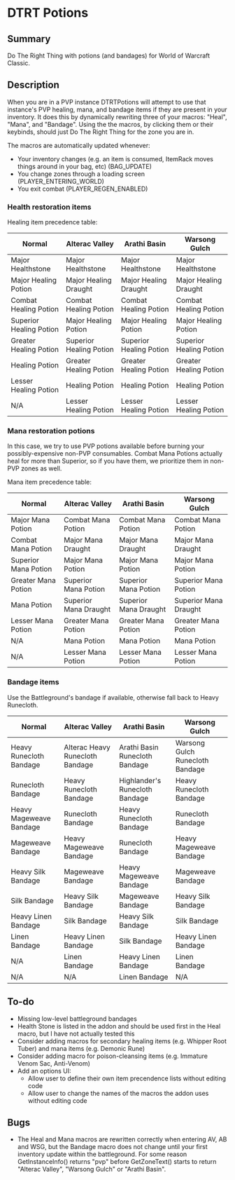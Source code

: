 # DTRT Potions

## Summary

Do The Right Thing with potions (and bandages) for World of Warcraft Classic.

## Description

When you are in a PVP instance DTRTPotions will attempt to use that
instance's PVP healing, mana, and bandage items if they are present in
your inventory.  It does this by dynamically rewriting three of your
macros: "Heal", "Mana", and "Bandage".  Using the the macros, by
clicking them or their keybinds, should just Do The Right Thing for
the zone you are in.

The macros are automatically updated whenever:

* Your inventory changes (e.g. an item is consumed, ItemRack moves
  things around in your bag, etc) (BAG_UPDATE)
* You change zones through a loading screen (PLAYER_ENTERING_WORLD)
* You exit combat (PLAYER_REGEN_ENABLED)

### Health restoration items

Healing item precedence table:

Normal | Alterac Valley | Arathi Basin | Warsong Gulch
------ | -------------- | ------------ | -------------
Major Healthstone | Major Healthstone | Major Healthstone | Major Healthstone
Major Healing Potion | Major Healing Draught | Major Healing Draught | Major Healing Draught
Combat Healing Potion | Combat Healing Potion | Combat Healing Potion | Combat Healing Potion
Superior Healing Potion | Major Healing Potion | Major Healing Potion | Major Healing Potion
Greater Healing Potion | Superior Healing Potion | Superior Healing Potion | Superior Healing Potion
Healing Potion | Greater Healing Potion | Greater Healing Potion | Greater Healing Potion
Lesser Healing Potion | Healing Potion | Healing Potion | Healing Potion
N/A | Lesser Healing Potion | Lesser Healing Potion | Lesser Healing Potion

### Mana restoration potions

In this case, we try to use PVP potions available before burning your
possibly-expensive non-PVP consumables.  Combat Mana Potions actually
heal for more than Superior, so if you have them, we prioritize them
in non-PVP zones as well.

Mana item precedence table:

Normal | Alterac Valley | Arathi Basin | Warsong Gulch
------ | -------------- | ------------ | -------------
Major Mana Potion | Combat Mana Potion | Combat Mana Potion | Combat Mana Potion
Combat Mana Potion | Major Mana Draught | Major Mana Draught | Major Mana Draught
Superior Mana Potion | Major Mana Potion | Major Mana Potion | Major Mana Potion
Greater Mana Potion | Superior Mana Potion | Superior Mana Potion | Superior Mana Potion
Mana Potion | Superior Mana Draught | Superior Mana Draught | Superior Mana Draught
Lesser Mana Potion | Greater Mana Potion | Greater Mana Potion | Greater Mana Potion
N/A | Mana Potion | Mana Potion | Mana Potion
N/A | Lesser Mana Potion | Lesser Mana Potion | Lesser Mana Potion

### Bandage items

Use the Battleground's bandage if available, otherwise fall back to
Heavy Runecloth.

Normal | Alterac Valley | Arathi Basin | Warsong Gulch
------ | -------------- | ------------ | -------------
Heavy Runecloth Bandage | Alterac Heavy Runecloth Bandage | Arathi Basin Runecloth Bandage | Warsong Gulch Runecloth Bandage
Runecloth Bandage | Heavy Runecloth Bandage | Highlander's Runecloth Bandage | Heavy Runecloth Bandage
Heavy Mageweave Bandage | Runecloth Bandage | Heavy Runecloth Bandage | Runecloth Bandage
Mageweave Bandage | Heavy Mageweave Bandage | Runecloth Bandage | Heavy Mageweave Bandage
Heavy Silk Bandage | Mageweave Bandage | Heavy Mageweave Bandage | Mageweave Bandage
Silk Bandage | Heavy Silk Bandage | Mageweave Bandage | Heavy Silk Bandage
Heavy Linen Bandage | Silk Bandage | Heavy Silk Bandage | Silk Bandage
Linen Bandage | Heavy Linen Bandage | Silk Bandage | Heavy Linen Bandage
N/A | Linen Bandage | Heavy Linen Bandage | Linen Bandage
N/A | N/A | Linen Bandage | N/A

## To-do

* Missing low-level battleground bandages
* Health Stone is listed in the addon and should be used first in the
  Heal macro, but I have not actually tested this
* Consider adding macros for secondary healing items (e.g. Whipper
  Root Tuber) and mana items (e.g. Demonic Rune)
* Consider adding macro for poison-cleansing items (e.g. Immature
  Venom Sac, Anti-Venom)
* Add an options UI:
  * Allow user to define their own item precendence lists without editing code
  * Allow user to change the names of the macros the addon uses without editing code

## Bugs

* The Heal and Mana macros are rewritten correctly when entering AV,
  AB and WSG, but the Bandage macro does not change until your first
  inventory update within the battleground.  For some reason
  GetInstanceInfo() returns "pvp" before GetZoneText() starts to
  return "Alterac Valley", "Warsong Gulch" or "Arathi Basin".

